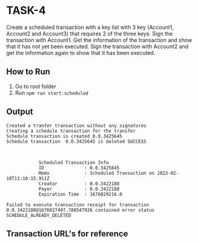 # TASK-4

Create a scheduled transaction with a key list with 3 key
(Account1, Account2 and Account3) that requires 2 of the three
keys.
Sign the transaction with Account1. Get the information of the
transaction and show that it has not yet been executed.
Sign the transaction with Account2 and get the information again
to show that it has been executed.

## How to Run

1. Go to root folder
2. Run `npm run start:scheduled`

## Output

```
Created a tranfer transaction without any signatures
Creating a schedule transaction for the transfer
Schedule transaction is created 0.0.3425645
Schedule transaction  0.0.3425645 is deleted SUCCESS



            Scheduled Transaction Info 
            ID               : 0.0.3425645 
            Memo             : Scheduled Transaction on 2023-02-10T11:10:15.911Z
            Creator          : 0.0.3422188
            Payer            : 0.0.3422188
            Expiration Time  : 1676029216.0
        
Failed to execute transaction receipt for transaction 0.0.3422188@1676027407.780547926 contained error status SCHEDULE_ALREADY_DELETED
```

## Transaction URL's for reference

